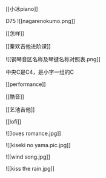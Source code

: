 [[小冰piano]]

D75
![[nagarenokumo.png]]

[[怎样]]

[[秦欢吉他进阶课]]

![[钢琴音区名称及琴键名称对照表.png]]

中央C是C4，是小字一组的C

[[performance]]

[[酷音]]

[[艺池吉他]]

[[lofi]]


![[loves romance.jpg]]

![[kiseki no yama.pic.jpg]]

![[wind song.jpg]]

![[kiss the rain.jpg]]